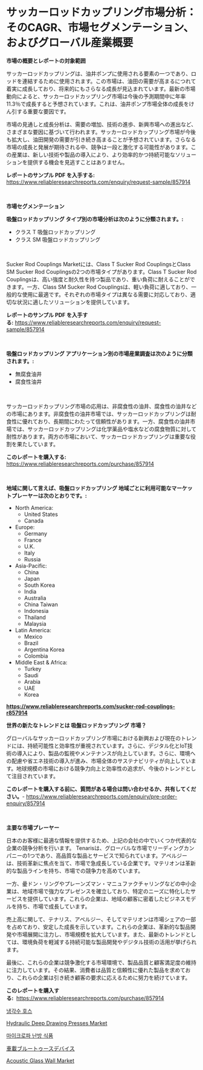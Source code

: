 <p><h1>サッカーロッドカップリング市場分析：そのCAGR、市場セグメンテーション、およびグローバル産業概要</h1></p><p><strong>市場の概要とレポートの対象範囲</strong></p>
<p><p>サッカーロッドカップリングは、油井ポンプに使用される要素の一つであり、ロッドを連結するために使用されます。この市場は、油田の需要が高まるにつれて着実に成長しており、将来的にもさらなる成長が見込まれています。最新の市場動向によると、サッカーロッドカップリング市場は今後の予測期間中に年率11.3％で成長すると予想されています。これは、油井ポンプ市場全体の成長をけん引する重要な要因です。</p><p>市場の見通しと成長分析は、需要の増加、技術の進歩、新興市場への進出など、さまざまな要因に基づいて行われます。サッカーロッドカップリング市場が今後も拡大し、油田開発の需要が引き続き高まることが予想されています。さらなる市場の成長と発展が期待される中、競争は一段と激化する可能性があります。この産業は、新しい技術や製品の導入により、より効率的かつ持続可能なソリューションを提供する機会を見逃すことはありません。</p></p>
<p><strong>レポートのサンプル PDF を入手する:</strong> <a href="https://www.reliableresearchreports.com/enquiry/request-sample/857914">https://www.reliableresearchreports.com/enquiry/request-sample/857914</a></p>
<p>&nbsp;</p>
<p><strong>市場セグメンテーション</strong></p>
<p><strong>吸盤ロッドカップリング タイプ別の市場分析は次のように分類されます。:</strong></p>
<p><ul><li>クラス T 吸盤ロッドカップリング</li><li>クラス SM 吸盤ロッドカップリング</li></ul></p>
<p>&nbsp;</p>
<p><p>Sucker Rod Couplings Marketには、Class T Sucker Rod CouplingsとClass SM Sucker Rod Couplingsの2つの市場タイプがあります。Class T Sucker Rod Couplingsは、高い強度と耐久性を持つ製品であり、重い負荷に耐えることができます。一方、Class SM Sucker Rod Couplingsは、軽い負荷に適しており、一般的な使用に最適です。それぞれの市場タイプは異なる需要に対応しており、適切な状況に適したソリューションを提供しています。</p></p>
<p><strong>レポートのサンプル PDF を入手する:</strong>&nbsp;<a href="https://www.reliableresearchreports.com/enquiry/request-sample/857914">https://www.reliableresearchreports.com/enquiry/request-sample/857914</a></p>
<p>&nbsp;</p>
<p><strong> 吸盤ロッドカップリング アプリケーション別の市場産業調査は次のように分類されます。:</strong></p>
<p><ul><li>無腐食油井</li><li>腐食性油井</li></ul></p>
<p>&nbsp;</p>
<p><p>サッカーロッドカップリング市場の応用は、非腐食性の油井、腐食性の油井などの市場にあります。非腐食性の油井市場では、サッカーロッドカップリングは耐食性に優れており、長期間にわたって信頼性があります。一方、腐食性の油井市場では、サッカーロッドカップリングは化学薬品や塩水などの腐食物質に対して耐性があります。両方の市場において、サッカーロッドカップリングは重要な役割を果たしています。</p></p>
<p><strong>このレポートを購入する:</strong>&nbsp; <a href="https://www.reliableresearchreports.com/purchase/857914">https://www.reliableresearchreports.com/purchase/857914</a></p>
<p>&nbsp;</p>
<p><strong>地域に関して言えば、吸盤ロッドカップリング 地域ごとに利用可能なマーケットプレーヤーは次のとおりです。:</strong></p>
<p><ul>
    <li>
        North America:
        <ul>
            <li>United States</li>
            <li>Canada</li>
        </ul>
    </li>
    <li>
        Europe:
        <ul>
            <li>Germany</li>
            <li>France</li>
            <li>U.K.</li>
            <li>Italy</li>
            <li>Russia</li>
        </ul>
    </li>
    <li>
        Asia-Pacific:
        <ul>
            <li>China</li>
            <li>Japan</li>
            <li>South Korea</li>
            <li>India</li>
            <li>Australia</li>
            <li>China Taiwan</li>
            <li>Indonesia</li>
            <li>Thailand</li>
            <li>Malaysia</li>
        </ul>
    </li>
    <li>
        Latin America:
        <ul>
            <li>Mexico</li>
            <li>Brazil</li>
            <li>Argentina Korea</li>
            <li>Colombia</li>
        </ul>
    </li>
    <li>
        Middle East & Africa:
        <ul>
            <li>Turkey</li>
            <li>Saudi</li>
            <li>Arabia</li>
            <li>UAE</li>
            <li>Korea</li>
        </ul>
    </li>
    </ul></p>
<p><strong><a href="https://www.reliableresearchreports.com/sucker-rod-couplings-r857914">https://www.reliableresearchreports.com/sucker-rod-couplings-r857914</a></strong>&nbsp;</p>
<p><strong>世界の新たなトレンドとは 吸盤ロッドカップリング 市場？</strong></p>
<p><p>グローバルなサッカーロッドカップリング市場における新興および現在のトレンドには、持続可能性と効率性が重視されています。さらに、デジタル化とIoT技術の導入により、製品の監視やメンテナンスが向上しています。さらに、環境への配慮や省エネ技術の導入が進み、市場全体のサステナビリティが向上しています。地球規模の市場における競争力向上と効率性の追求が、今後のトレンドとして注目されています。</p></p>
<p><strong>このレポートを購入する前に、質問がある場合は問い合わせるか、共有してください。</strong>- <a href="https://www.reliableresearchreports.com/enquiry/pre-order-enquiry/857914">https://www.reliableresearchreports.com/enquiry/pre-order-enquiry/857914</a></p>
<p>&nbsp;</p>
<p><strong>主要な市場プレーヤー</strong></p>
<p><p>日本のお客様に最適な情報を提供するため、上記の会社の中でいくつか代表的な企業の競争分析を行います。 Tenarisは、グローバルな市場でリーディングカンパニーの1つであり、高品質な製品とサービスで知られています。アペルジーは、技術革新に焦点を当て、市場で急成長している企業です。マテリオンは革新的な製品ラインを持ち、市場での競争力を高めています。</p><p>一方、曐ドン・リングやプレーンズマン・マニュファクチャリングなどの中小企業は、地域市場で強力なプレゼンスを確立しており、特定のニーズに特化したサービスを提供しています。これらの企業は、地域の顧客に密着したビジネスモデルを持ち、市場で成長しています。</p><p>売上高に関して、テナリス、アペルジー、そしてマテリオンは市場シェアの一部を占めており、安定した成長を示しています。これらの企業は、革新的な製品開発や市場展開に注力し、市場規模を拡大しています。また、最新のトレンドとしては、環境負荷を軽減する持続可能な製品開発やデジタル技術の活用が挙げられます。</p><p>最後に、これらの企業は競争激化する市場環境で、製品品質と顧客満足度の維持に注力しています。その結果、消費者は品質と信頼性に優れた製品を求めており、これらの企業は引き続き顧客の要求に応えるために努力を続けています。</p></p>
<p><strong>このレポートを購入する:</strong>&nbsp;&nbsp;<a href="https://www.reliableresearchreports.com/purchase/857914">https://www.reliableresearchreports.com/purchase/857914</a></p>
<p><p><a href="https://medium.com/@bennyuigleyjks/%EB%83%89%EA%B0%81-%EC%88%98%EC%86%A1%EA%B4%80-%EC%8B%9C%EC%9E%A5%EC%9D%80-%EC%8B%9C%EC%9E%A5-%EC%A0%90%EC%9C%A0%EC%9C%A8-%EC%8B%9C%EC%9E%A5-%EB%8F%99%ED%96%A5-%EB%B0%8F-%EC%8B%9C%EC%9E%A5-%EC%84%B1%EC%9E%A5%EC%97%90-%EA%B4%80%ED%95%9C-%EC%A0%95%EB%B3%B4%EB%A5%BC-%EC%A0%9C%EA%B3%B5%ED%95%A9%EB%8B%88%EB%8B%A4-af814fdcc3d5">냉각수 호스</a></p><p><a href="https://view.publitas.com/reportprime-1/hydraulic-deep-drawing-presses-market-size-reflecting-a-forecast-till-2031-market-by-type-by-application-and-by-geography/">Hydraulic Deep Drawing Presses Market</a></p><p><a href="https://medium.com/@hulk678678/%EC%A0%84%EC%9E%90%EB%A0%88%EC%9D%B8%EC%A7%80-%EA%B0%80%EC%97%B4%EC%8B%9D%ED%92%88-%EC%8B%9C%EC%9E%A5%EC%9D%80-%EC%8B%9C%EC%9E%A5-%EC%A0%90%EC%9C%A0%EC%9C%A8-%EC%8B%9C%EC%9E%A5-%EB%8F%99%ED%96%A5-%EB%B0%8F-%EC%8B%9C%EC%9E%A5-%EC%84%B1%EC%9E%A5%EC%97%90-%EB%8C%80%ED%95%9C-%EC%A0%95%EB%B3%B4%EB%A5%BC-%EC%A0%9C%EA%B3%B5%ED%95%A9%EB%8B%88%EB%8B%A4-40f784f87a55">마이크로파 난방 식품</a></p><p><a href="https://medium.com/@lauriank/%E8%87%AA%E5%8B%95%E8%BB%8Abluetooth%E3%83%87%E3%83%90%E3%82%A4%E3%82%B9%E5%B8%82%E5%A0%B4-2031%E5%B9%B4%E3%81%BE%E3%81%A7%E3%81%AE%E6%88%90%E5%8A%9F%E3%81%97%E3%81%9F%E3%83%93%E3%82%B8%E3%83%8D%E3%82%B9%E6%88%A6%E7%95%A5%E3%81%AE%E9%8D%B5-c80f76693a67">車載ブルートゥースデバイス</a></p><p><a href="https://angry-finch-aaf.notion.site/Acoustic-Glass-Wall-Market-Share-Market-New-Trends-Analysis-Report-By-Type-By-Application-By-End-3386a4a7dcff418fbb3b415215366e44">Acoustic Glass Wall Market</a></p></p>